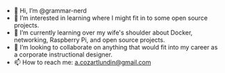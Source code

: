 - 👋 Hi, I’m @grammar-nerd
- 👀 I’m interested in learning where I might fit in to some open source projects.
- 🌱 I’m currently learning over my wife's shoulder about Docker, networking, Raspberry Pi, and open source projects.
- 💞️ I’m looking to collaborate on anything that would fit into my career as a corporate instructional designer.
- 📫 How to reach me: a.cozartlundin@gmail.com

<!---
grammar-nerd/grammar-nerd is a ✨ special ✨ repository because its `README.md` (this file) appears on your GitHub profile.
You can click the Preview link to take a look at your changes.
--->
